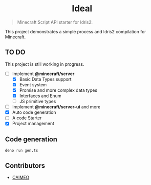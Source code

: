 # <div align='center'>Ideal</div>
> Minecraft Script API starter for Idris2.

This project demonstrates a simple process and Idris2 compilation for Minecraft.
 
## TO DO
This project is still working in progress.

- [ ] Implement **@minecraft/server**
    - [x] Basic Data Types support
    - [x] Event system
    - [x] Promise and more complex data types
    - [x] Interfaces and Enum
    - [ ] JS primitive types
- [ ] Implement **@minecraft/server-ui** and more
- [x] Auto code generation
- [ ] A code Starter
- [x] Project management

## Code generation
```shell
deno run gen.ts
```

## Contributors
- [CAIMEO](https://github.com/CAIMEOX)
